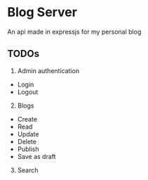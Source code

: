 # Blog Server
An api made in expressjs for my personal blog

## TODOs
1. Admin authentication
- Login
- Logout

2. Blogs
- Create
- Read
- Update
- Delete
- Publish
- Save as draft

3. Search
